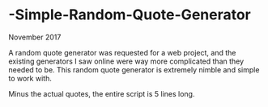 # -Simple-Random-Quote-Generator

November 2017

A random quote generator was requested for a web project, and the existing generators I saw online were way more complicated than they needed to be. This random quote generator is extremely nimble and simple to work with. 

Minus the actual quotes, the entire script is 5 lines long.
